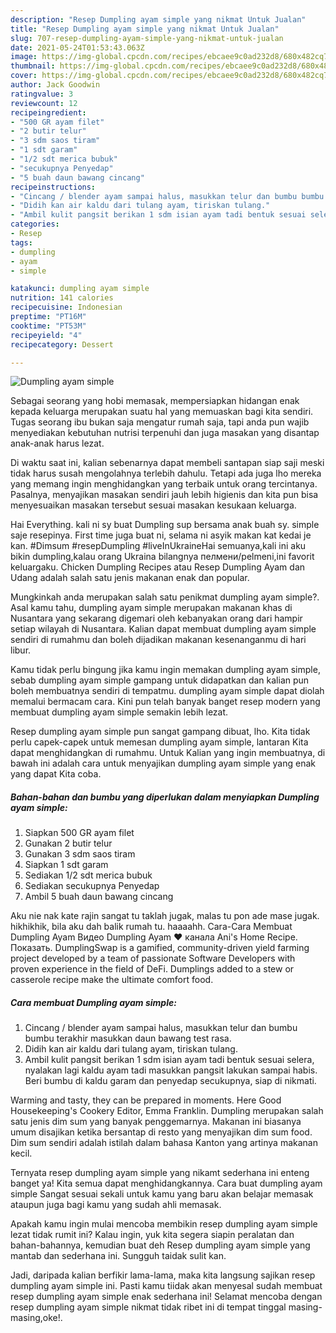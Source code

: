 ```yaml
---
description: "Resep Dumpling ayam simple yang nikmat Untuk Jualan"
title: "Resep Dumpling ayam simple yang nikmat Untuk Jualan"
slug: 707-resep-dumpling-ayam-simple-yang-nikmat-untuk-jualan
date: 2021-05-24T01:53:43.063Z
image: https://img-global.cpcdn.com/recipes/ebcaee9c0ad232d8/680x482cq70/dumpling-ayam-simple-foto-resep-utama.jpg
thumbnail: https://img-global.cpcdn.com/recipes/ebcaee9c0ad232d8/680x482cq70/dumpling-ayam-simple-foto-resep-utama.jpg
cover: https://img-global.cpcdn.com/recipes/ebcaee9c0ad232d8/680x482cq70/dumpling-ayam-simple-foto-resep-utama.jpg
author: Jack Goodwin
ratingvalue: 3
reviewcount: 12
recipeingredient:
- "500 GR ayam filet"
- "2 butir telur"
- "3 sdm saos tiram"
- "1 sdt garam"
- "1/2 sdt merica bubuk"
- "secukupnya Penyedap"
- "5 buah daun bawang cincang"
recipeinstructions:
- "Cincang / blender ayam sampai halus, masukkan telur dan bumbu bumbu terakhir masukkan daun bawang test rasa."
- "Didih kan air kaldu dari tulang ayam, tiriskan tulang."
- "Ambil kulit pangsit berikan 1 sdm isian ayam tadi bentuk sesuai selera, nyalakan lagi kaldu ayam tadi masukkan pangsit lakukan sampai habis. Beri bumbu di kaldu garam dan penyedap secukupnya, siap di nikmati."
categories:
- Resep
tags:
- dumpling
- ayam
- simple

katakunci: dumpling ayam simple 
nutrition: 141 calories
recipecuisine: Indonesian
preptime: "PT16M"
cooktime: "PT53M"
recipeyield: "4"
recipecategory: Dessert

---
```



![Dumpling ayam simple](https://img-global.cpcdn.com/recipes/ebcaee9c0ad232d8/680x482cq70/dumpling-ayam-simple-foto-resep-utama.jpg)

Sebagai seorang yang hobi memasak, mempersiapkan hidangan enak kepada keluarga merupakan suatu hal yang memuaskan bagi kita sendiri. Tugas seorang ibu bukan saja mengatur rumah saja, tapi anda pun wajib menyediakan kebutuhan nutrisi terpenuhi dan juga masakan yang disantap anak-anak harus lezat.

Di waktu  saat ini, kalian sebenarnya dapat membeli santapan siap saji meski tidak harus susah mengolahnya terlebih dahulu. Tetapi ada juga lho mereka yang memang ingin menghidangkan yang terbaik untuk orang tercintanya. Pasalnya, menyajikan masakan sendiri jauh lebih higienis dan kita pun bisa menyesuaikan masakan tersebut sesuai masakan kesukaan keluarga. 

Hai Everything. kali ni sy buat Dumpling sup bersama anak buah sy. simple saje resepinya. First time juga buat ni, selama ni asyik makan kat kedai je kan. #Dimsum #resepDumpling #liveInUkraineHai semuanya,kali ini aku bikin dumpling,kalau orang Ukraina bilangnya пелмени/pelmeni,ini favorit keluargaku. Chicken Dumpling Recipes atau Resep Dumpling Ayam dan Udang adalah salah satu jenis makanan enak dan popular.

Mungkinkah anda merupakan salah satu penikmat dumpling ayam simple?. Asal kamu tahu, dumpling ayam simple merupakan makanan khas di Nusantara yang sekarang digemari oleh kebanyakan orang dari hampir setiap wilayah di Nusantara. Kalian dapat membuat dumpling ayam simple sendiri di rumahmu dan boleh dijadikan makanan kesenanganmu di hari libur.

Kamu tidak perlu bingung jika kamu ingin memakan dumpling ayam simple, sebab dumpling ayam simple gampang untuk didapatkan dan kalian pun boleh membuatnya sendiri di tempatmu. dumpling ayam simple dapat diolah memalui bermacam cara. Kini pun telah banyak banget resep modern yang membuat dumpling ayam simple semakin lebih lezat.

Resep dumpling ayam simple pun sangat gampang dibuat, lho. Kita tidak perlu capek-capek untuk memesan dumpling ayam simple, lantaran Kita dapat menghidangkan di rumahmu. Untuk Kalian yang ingin membuatnya, di bawah ini adalah cara untuk menyajikan dumpling ayam simple yang enak yang dapat Kita coba.

<!--inarticleads1-->

##### Bahan-bahan dan bumbu yang diperlukan dalam menyiapkan Dumpling ayam simple:

1. Siapkan 500 GR ayam filet
1. Gunakan 2 butir telur
1. Gunakan 3 sdm saos tiram
1. Siapkan 1 sdt garam
1. Sediakan 1/2 sdt merica bubuk
1. Sediakan secukupnya Penyedap
1. Ambil 5 buah daun bawang cincang


Aku nie nak kate rajin sangat tu taklah jugak, malas tu pon ade mase jugak. hikhikhik, bila aku dah balik rumah tu. haaaahh. Cara-Cara Membuat Dumpling Ayam Видео Dumpling Ayam ♥ канала Ani&#39;s Home Recipe. Показать. DumplingSwap is a gamified, community-driven yield farming project developed by a team of passionate Software Developers with proven experience in the field of DeFi. Dumplings added to a stew or casserole recipe make the ultimate comfort food. 

<!--inarticleads2-->

##### Cara membuat Dumpling ayam simple:

1. Cincang / blender ayam sampai halus, masukkan telur dan bumbu bumbu terakhir masukkan daun bawang test rasa.
1. Didih kan air kaldu dari tulang ayam, tiriskan tulang.
1. Ambil kulit pangsit berikan 1 sdm isian ayam tadi bentuk sesuai selera, nyalakan lagi kaldu ayam tadi masukkan pangsit lakukan sampai habis. Beri bumbu di kaldu garam dan penyedap secukupnya, siap di nikmati.


Warming and tasty, they can be prepared in moments. Here Good Housekeeping&#39;s Cookery Editor, Emma Franklin. Dumpling merupakan salah satu jenis dim sum yang banyak penggemarnya. Makanan ini biasanya umum disajikan ketika bersantap di resto yang menyajikan dim sum food. Dim sum sendiri adalah istilah dalam bahasa Kanton yang artinya makanan kecil. 

Ternyata resep dumpling ayam simple yang nikamt sederhana ini enteng banget ya! Kita semua dapat menghidangkannya. Cara buat dumpling ayam simple Sangat sesuai sekali untuk kamu yang baru akan belajar memasak ataupun juga bagi kamu yang sudah ahli memasak.

Apakah kamu ingin mulai mencoba membikin resep dumpling ayam simple lezat tidak rumit ini? Kalau ingin, yuk kita segera siapin peralatan dan bahan-bahannya, kemudian buat deh Resep dumpling ayam simple yang mantab dan sederhana ini. Sungguh taidak sulit kan. 

Jadi, daripada kalian berfikir lama-lama, maka kita langsung sajikan resep dumpling ayam simple ini. Pasti kamu tiidak akan menyesal sudah membuat resep dumpling ayam simple enak sederhana ini! Selamat mencoba dengan resep dumpling ayam simple nikmat tidak ribet ini di tempat tinggal masing-masing,oke!.

